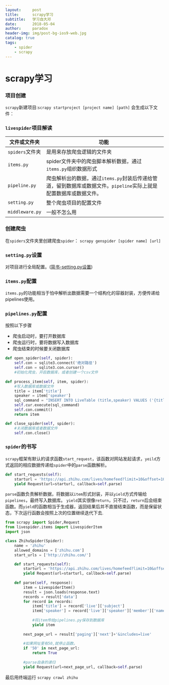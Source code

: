 ```yaml
---
layout:     post
title:      scrapy学习
subtitle:   学习自大邓
date:       2018-05-04
author:     paradox
header-img: img/post-bg-ios9-web.jpg
catalog: true
tags:
    - spider
    - scrapy
---
```


# scrapy学习

### 项目创建

`scrapy`新建项目:`scrapy startproject [project name] [path]`
会生成以下文件：

### `livespider`项目解读

| 文件或文件夹    | 功能                                                         |
| --------------- | ------------------------------------------------------------ |
| `spiders`文件夹 | 是用来存放爬虫逻辑的文件夹                                   |
| `items.py`      | spider文件夹中的爬虫脚本解析数据，通过`items.py`组织数据形式 |
| `pipeline.py`   | 爬虫解析出的数据，通过`items.py`封装后传递给管道，留到数据库或数据文件。`pipeline`实际上就是配置数据库或数据文件。 |
| `setting.py`    | 整个爬虫项目的配置文件                                       |
| `middleware.py` | 一般不怎么用                                                 |

### 创建爬虫
在`spiders`文件夹里创建爬虫`spider`：
`scrapy genspider [spider name] [url]`

### `setting.py`设置
对项目进行全局配置。([简书-setting.py设置](https://www.jianshu.com/p/df9c0d1e9087))

### `items.py`配置
`items.py`的功能相当于怕中解析出数据需要一个结构化的容器封装，方便传递给pipelines使用。

### `pipelines.py`配置
按照以下步骤
- 爬虫启动时，要打开数据库
- 爬虫运行时，要将数据写入数据库
- 爬虫结束的时候要关闭数据库

```python
def open_spider(self, spider):
    self.con = sqlite3.connect('绝对路径')
    self.con = sqlite3.con.cursor()
    #初始化爬虫，开启数据库，或者创建一个csv文件
    
def process_item(self, item, spider):
    #写入数据库或数据文件
    title = item['title']
    speaker = item['speaker']
    sql_command = "INSERT INTO LiveTable (title,speaker) VALUES ('{title}','{speaker}')".format(title=title, speaker=speaker)
    self.cur.execute(sql_command)
    self.con.commit()
    return item

def close_spider(self, spider):
    #关闭数据库或者数据文件
    self.con.close()
```

### `spider`的书写
`scrapy`框架有默认的请求函数`start_request`，该函数对网站发起请求，`yeild`方式返回的相应数据传递给`spider`中的`parse`函数解析。
```python
def start_requests(self):
    starturl = 'https://api.zhihu.com/lives/homefeed?limit=10&offset=10&includes=live'
    yield Request(url=starturl, callback=self.parse)
```
`parse`函数负责解析数据，将数据以`item`形式封装，并以`yield`方式传输给`pipelines`，最终写入数据库。
`yield`其实很像`return`，只不过，`return`后会结束函数。而`yield`的函数相当于生成器，返回结果后并不直接结束函数，而是保留状态，下次运行函数会按照上次的位置继续迭代下去.
```python
from scrapy import Spider,Request
from livespider.items import LivespiderItem
import json

class ZhihuSpider(Spider):
    name = 'zhihu'
    allowed_domains = ['zhihu.com']
    start_urls = ['http://zhihu.com/']

    def start_requests(self):
        starturl = 'https://api.zhihu.com/lives/homefeed?limit=10&offset=10&includes=live'
        yield Request(url=starturl, callback=self.parse)
        
    def parse(self, response):
        item = LivespiderItem()
        result = json.loads(response.text)
        records = result['data']
        for record in records:
            item['title'] = record['live']['subject']
            item['speaker'] = record['live']['speaker']['member']['name']
            
            #将item传给pipelines.py保存到数据库
            yield item
        
        next_page_url = result['paging']['next']+'&includes=live'
        
        #如果网址里有50,就停止函数。
        if '50' in next_page_url:
            return True
            
        #parse自身的递归
        yield Request(url=next_page_url, callback=self.parse)
```

最后用终端运行
`scrapy crawl zhihu`


